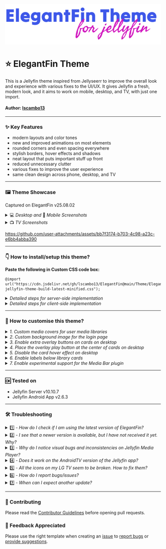 <!-- Banner Image -->
<img src="https://github.com/lscambo13/ElegantFin/blob/main/Theme/assets/img/banner.png?raw=true" alt="ElegantFin Theme for Jellyfin - Banner">

# ⭐ ElegantFin Theme
This is a Jellyfin theme inspired from Jellyseerr to improve the overall look and experience with various fixes to the UI/UX. It gives Jellyfin a fresh, modern look, and it aims to work on mobile, desktop, and TV, with just one import.


#### **Author:** [lscambo13](https://github.com/lscambo13)

<hr>

### ✨ Key Features  
- modern layouts and color tones
- new and improved animations on most elements
- rounded corners and even spacing everywhere
- stylish borders, hover effects and shadows
- neat layout that puts important stuff up front
- reduced unnecessary clutter
- various fixes to improve the user experience
- same clean design across phone, desktop, and TV

<hr>

### 🖼️ Theme Showcase 
Captured on ElegantFin v25.08.02

<details>
  <summary> 💻 <i>Desktop and </i>📱 <i>Mobile Screenshots</i></summary>

| Desktop                                                                                                          | Mobile                                                                                                         |
| ---------------------------------------------------------------------------------------------------------------- | ------------------------------------------------------------------------------------------------------------- |
| <div align="center"><img src="https://github.com/lscambo13/ElegantFin/blob/main/Previews/previews-v25.08.02/optimized/desktop/21.%20Login%20Page.webp?raw=true"><br><strong>Login Page</strong></div>         | <div align="center"><img src="https://github.com/lscambo13/ElegantFin/blob/main/Previews/previews-v25.08.02/optimized/mobile/21.%20Login%20Page.webp?raw=true"></div>         |
| <div align="center"><img src="https://github.com/lscambo13/ElegantFin/blob/main/Previews/previews-v25.08.02/optimized/desktop/1.%20Homepage.webp?raw=true"><br><strong>Homepage</strong></div>             | <div align="center"><img src="https://github.com/lscambo13/ElegantFin/blob/main/Previews/previews-v25.08.02/optimized/mobile/1.%20Homepage.webp?raw=true"></div>             |
| <div align="center"><img src="https://github.com/lscambo13/ElegantFin/blob/main/Previews/previews-v25.08.02/optimized/desktop/2.%20Movies%20Library.webp?raw=true"><br><strong>Movies Library</strong></div> | <div align="center"><img src="https://github.com/lscambo13/ElegantFin/blob/main/Previews/previews-v25.08.02/optimized/mobile/2.%20Movies%20Library.webp?raw=true"></div>     |
| <div align="center"><img src="https://github.com/lscambo13/ElegantFin/blob/main/Previews/previews-v25.08.02/optimized/desktop/4.%20Movie%20Page.webp?raw=true"><br><strong>Movie Page</strong></div>         | <div align="center"><img src="https://github.com/lscambo13/ElegantFin/blob/main/Previews/previews-v25.08.02/optimized/mobile/4.%20Movie%20Page.webp?raw=true"></div>         |
| <div align="center"><img src="https://github.com/lscambo13/ElegantFin/blob/main/Previews/previews-v25.08.02/optimized/desktop/12.%20Movie%20Details.webp?raw=true"><br><strong>Movie Details</strong></div> | <div align="center"><img src="https://github.com/lscambo13/ElegantFin/blob/main/Previews/previews-v25.08.02/optimized/mobile/12.%20Movie%20Details.webp?raw=true"></div>     |
| <div align="center"><img src="https://github.com/lscambo13/ElegantFin/blob/main/Previews/previews-v25.08.02/optimized/desktop/11.%20TV%20Show%20Page.webp?raw=true"><br><strong>TV Show Page</strong></div> | <div align="center"><img src="https://github.com/lscambo13/ElegantFin/blob/main/Previews/previews-v25.08.02/optimized/mobile/11.%20TV%20Show%20Page.webp?raw=true"></div>    |
| <div align="center"><img src="https://github.com/lscambo13/ElegantFin/blob/main/Previews/previews-v25.08.02/optimized/desktop/18.%20TV%20Episode%20Page.webp?raw=true"><br><strong>TV Episode Page</strong></div> | <div align="center"><img src="https://github.com/lscambo13/ElegantFin/blob/main/Previews/previews-v25.08.02/optimized/mobile/18.%20TV%20Episode%20Page.webp?raw=true"></div> |
| <div align="center"><img src="https://github.com/lscambo13/ElegantFin/blob/main/Previews/previews-v25.08.02/optimized/desktop/16.%20TV%20Show%20Seasons.webp?raw=true"><br><strong>TV Show Seasons</strong></div> | <div align="center"><img src="https://github.com/lscambo13/ElegantFin/blob/main/Previews/previews-v25.08.02/optimized/mobile/16.%20TV%20Show%20Seasons.webp?raw=true"></div> |
| <div align="center"><img src="https://github.com/lscambo13/ElegantFin/blob/main/Previews/previews-v25.08.02/optimized/desktop/9.%20Web%20Player.webp?raw=true"><br><strong>Web Player</strong></div>         | <div align="center"><img src="https://github.com/lscambo13/ElegantFin/blob/main/Previews/previews-v25.08.02/optimized/mobile/9.%20Web%20Player.webp?raw=true"></div>         |
| <div align="center"><img src="https://github.com/lscambo13/ElegantFin/blob/main/Previews/previews-v25.08.02/optimized/desktop/17.%20Cast%20Page.webp?raw=true"><br><strong>Cast Page</strong></div>          | <div align="center"><img src="https://github.com/lscambo13/ElegantFin/blob/main/Previews/previews-v25.08.02/optimized/mobile/17.%20Cast%20Page.webp?raw=true"></div>         |
| <div align="center"><img src="https://github.com/lscambo13/ElegantFin/blob/main/Previews/previews-v25.08.02/optimized/desktop/14.%20Artist%20Page.webp?raw=true"><br><strong>Artist Page</strong></div>       | <div align="center"><img src="https://github.com/lscambo13/ElegantFin/blob/main/Previews/previews-v25.08.02/optimized/mobile/14.%20Artist%20Page.webp?raw=true"></div>       |
| <div align="center"><img src="https://github.com/lscambo13/ElegantFin/blob/main/Previews/previews-v25.08.02/optimized/desktop/15.%20Music%20Player.webp?raw=true"><br><strong>Music Player</strong></div>     | <div align="center"><img src="https://github.com/lscambo13/ElegantFin/blob/main/Previews/previews-v25.08.02/optimized/mobile/15.%20Music%20Player.webp?raw=true"></div>      |
| <div align="center"><img src="https://github.com/lscambo13/ElegantFin/blob/main/Previews/previews-v25.08.02/optimized/desktop/13.%20Book%20Page.webp?raw=true"><br><strong>Book Page</strong></div>          | <div align="center"><img src="https://github.com/lscambo13/ElegantFin/blob/main/Previews/previews-v25.08.02/optimized/mobile/13.%20Book%20Page.webp?raw=true"></div>         |
| <div align="center"><img src="https://github.com/lscambo13/ElegantFin/blob/main/Previews/previews-v25.08.02/optimized/desktop/3.%20Sidebar.webp?raw=true"><br><strong>Sidebar</strong></div>                | <div align="center"><img src="https://github.com/lscambo13/ElegantFin/blob/main/Previews/previews-v25.08.02/optimized/mobile/3.%20Sidebar.webp?raw=true"></div>              |
| <div align="center"><img src="https://github.com/lscambo13/ElegantFin/blob/main/Previews/previews-v25.08.02/optimized/desktop/5.%20Extra%20Dialog.webp?raw=true"><br><strong>Extra Dialog</strong></div>     | <div align="center"><img src="https://github.com/lscambo13/ElegantFin/blob/main/Previews/previews-v25.08.02/optimized/mobile/5.%20Extra%20Dialog.webp?raw=true"></div>       |
| <div align="center"><img src="https://github.com/lscambo13/ElegantFin/blob/main/Previews/previews-v25.08.02/optimized/desktop/6.%20Settings%20Page.webp?raw=true"><br><strong>Settings Page</strong></div>   | <div align="center"><img src="https://github.com/lscambo13/ElegantFin/blob/main/Previews/previews-v25.08.02/optimized/mobile/6.%20Settings%20Page.webp?raw=true"></div>      |
| <div align="center"><img src="https://github.com/lscambo13/ElegantFin/blob/main/Previews/previews-v25.08.02/optimized/desktop/7.%20Metadata%20Menu.webp?raw=true"><br><strong>Metadata Menu</strong></div>   | <div align="center"><img src="https://github.com/lscambo13/ElegantFin/blob/main/Previews/previews-v25.08.02/optimized/mobile/7.%20Metadata%20Menu.webp?raw=true"></div>      |
| <div align="center"><img src="https://github.com/lscambo13/ElegantFin/blob/main/Previews/previews-v25.08.02/optimized/desktop/8.%20Dashboard%20Settings.webp?raw=true"><br><strong>Dashboard Settings</strong></div> | <div align="center"><img src="https://github.com/lscambo13/ElegantFin/blob/main/Previews/previews-v25.08.02/optimized/mobile/8.%20Dashboard%20Settings.webp?raw=true"></div> |
| <div align="center"><img src="https://github.com/lscambo13/ElegantFin/blob/main/Previews/previews-v25.08.02/optimized/desktop/19.%20Live%20TV%20Page.webp?raw=true"><br><strong>Live TV Page</strong></div>   | <div align="center"><img src="https://github.com/lscambo13/ElegantFin/blob/main/Previews/previews-v25.08.02/optimized/mobile/19.%20Live%20TV%20Page.webp?raw=true"></div>    |
| <div align="center"><img src="https://github.com/lscambo13/ElegantFin/blob/main/Previews/previews-v25.08.02/optimized/desktop/20.%20Live%20TV%20Guide.webp?raw=true"><br><strong>Live TV Guide</strong></div> | <div align="center"><img src="https://github.com/lscambo13/ElegantFin/blob/main/Previews/previews-v25.08.02/optimized/mobile/20.%20Live%20TV%20Guide.webp?raw=true"></div>   |

</details>

<details>
  <summary> 📺 <i>TV Screenshots</i></summary>

| TV View                                                                                                         |
| ------------------------------------------------------------------------------------------------------------- |
| <div align="center"><img src="https://github.com/lscambo13/ElegantFin/blob/main/Previews/previews-v25.08.02/optimized/tv/21.%20Login%20Page.webp?raw=true"><br><strong>Login Page</strong></div>         |
| <div align="center"><img src="https://github.com/lscambo13/ElegantFin/blob/main/Previews/previews-v25.08.02/optimized/tv/1.%20Homepage.webp?raw=true"><br><strong>Homepage</strong></div>             |
| <div align="center"><img src="https://github.com/lscambo13/ElegantFin/blob/main/Previews/previews-v25.08.02/optimized/tv/2.%20Movies%20Library.webp?raw=true"><br><strong>Movies Library</strong></div> |
| <div align="center"><img src="https://github.com/lscambo13/ElegantFin/blob/main/Previews/previews-v25.08.02/optimized/tv/4.%20Movie%20Page.webp?raw=true"><br><strong>Movie Page</strong></div>         |
| <div align="center"><img src="https://github.com/lscambo13/ElegantFin/blob/main/Previews/previews-v25.08.02/optimized/tv/5.%20Extra%20Dialog.webp?raw=true"><br><strong>Extra Dialog</strong></div>     |
| <div align="center"><img src="https://github.com/lscambo13/ElegantFin/blob/main/Previews/previews-v25.08.02/optimized/tv/6.%20Settings%20Page.webp?raw=true"><br><strong>Settings Page</strong></div>   |
| <div align="center"><img src="https://github.com/lscambo13/ElegantFin/blob/main/Previews/previews-v25.08.02/optimized/tv/9.%20Web%20Player.webp?raw=true"><br><strong>Web Player</strong></div>         |
| <div align="center"><img src="https://github.com/lscambo13/ElegantFin/blob/main/Previews/previews-v25.08.02/optimized/tv/11.%20TV%20Show%20Page.webp?raw=true"><br><strong>TV Show Page</strong></div> |
| <div align="center"><img src="https://github.com/lscambo13/ElegantFin/blob/main/Previews/previews-v25.08.02/optimized/tv/12.%20Movie%20Details.webp?raw=true"><br><strong>Movie Details</strong></div> |
| <div align="center"><img src="https://github.com/lscambo13/ElegantFin/blob/main/Previews/previews-v25.08.02/optimized/tv/13.%20Book%20Page.webp?raw=true"><br><strong>Book Page</strong></div>         |
| <div align="center"><img src="https://github.com/lscambo13/ElegantFin/blob/main/Previews/previews-v25.08.02/optimized/tv/14.%20Artist%20Page.webp?raw=true"><br><strong>Artist Page</strong></div>     |
| <div align="center"><img src="https://github.com/lscambo13/ElegantFin/blob/main/Previews/previews-v25.08.02/optimized/tv/15.%20Music%20Player.webp?raw=true"><br><strong>Music Player</strong></div>   |
| <div align="center"><img src="https://github.com/lscambo13/ElegantFin/blob/main/Previews/previews-v25.08.02/optimized/tv/16.%20TV%20Show%20Seasons.webp?raw=true"><br><strong>TV Show Seasons</strong></div> |
| <div align="center"><img src="https://github.com/lscambo13/ElegantFin/blob/main/Previews/previews-v25.08.02/optimized/tv/17.%20Cast%20Page.webp?raw=true"><br><strong>Cast Page</strong></div>         |
| <div align="center"><img src="https://github.com/lscambo13/ElegantFin/blob/main/Previews/previews-v25.08.02/optimized/tv/18.%20TV%20Episode%20Page.webp?raw=true"><br><strong>TV Episode Page</strong></div> |
| <div align="center"><img src="https://github.com/lscambo13/ElegantFin/blob/main/Previews/previews-v25.08.02/optimized/tv/19.%20Live%20TV%20Page.webp?raw=true"><br><strong>Live TV Page</strong></div> |
| <div align="center"><img src="https://github.com/lscambo13/ElegantFin/blob/main/Previews/previews-v25.08.02/optimized/tv/20.%20Live%20TV%20Guide.webp?raw=true"><br><strong>Live TV Guide</strong></div> |

</details>




https://github.com/user-attachments/assets/bb7f3174-b703-4c98-a23c-e6bb4abba390


<hr>

### 👇 How to install/setup this theme? 

<b>Paste the following in Custom CSS code box:</b>

	@import url("https://cdn.jsdelivr.net/gh/lscambo13/ElegantFin@main/Theme/ElegantFin-jellyfin-theme-build-latest-minified.css");

<details>
  <summary><i>Detailed steps for server-side implementation</i></summary>

1. Open Dashboard from Administration tab in Settings.
2. Select General tab from the side bar.
3. Scroll down to find Custom CSS code box under Branding section.
4. Paste the custom css in Custom CSS code box.
5. Click save
</details>

<details>
  <summary><i>Detailed steps for client-side implementation</i></summary>

1. Open Display tab in Settings.
2. Scroll down to find Custom CSS code box.
3. Paste the custom css in Custom CSS code box.
4. Click save.
</details>


<hr>

### 🧩 How to customise this theme? 

<details>
  <summary><i>1. Custom media covers for user media libraries</i></summary>

- [Previews](https://github.com/lscambo13/ElegantFin/blob/main/custom-media-covers.md#%EF%B8%8F-presets-modify-these-styles-according-to-your-own-liking)
- Read more about this experimental add-on [here](https://github.com/lscambo13/ElegantFin/blob/main/custom-media-covers.md)

</details>

<details>
  <summary><i>2. Custom background image for the login page</i></summary>

- [Preview](https://user-images.githubusercontent.com/16425113/129554147-6ac7ba51-43e7-4c8e-ba77-e646a3ef6b12.jpg)
- To enable the background wallpaper on the login screen, first tick the 'Enable the splash screen' option in your Jellyfin Dashboard below the Custom CSS Box.
- Second, copy and paste the following code at the end in Custom CSS box but don't save yet.
  ```
  :root{
    --loginPageBgUrl: url("<YOUR-JELLYFIN-SERVER-ADDRESS>/Branding/Splashscreen?format=webp&foregroundLayer=1&quality=33&width=3840&height=2160&blur=2");
  }
  ```
- Third, replace `<YOUR-JELLYFIN-SERVER-ADDRESS>` with your Jellyfin server address, for example, `http://192.168.0.1:8097`.
- Don't forget the correct http or https in your domain.
- You can also modify the parameters, for example blur size or the resolution, according to your liking.
- Once done, save and refresh your apps and webpages.
</details>

<details>
  <summary><i>3. Enable extra overlay buttons on cards on desktop</i></summary>

- To enable 'Mark Played' and 'Add to Favorites' buttons that show up at the bottom right corner of cards while hovering, copy and paste the following code at the end in Custom CSS box, click save and finally refresh your app/webpage.
  ```
  :root{
    --extraCardButtonsVisibility: block;
  }
  ```
- To hide them again, simply remove this code block or replace `block` with `none`.
</details>

<details>
  <summary><i>4. Place the overlay play button at the center of cards on desktop</i></summary>

- To bring the mini play button to the center of cards, copy and paste the following code at the end in Custom CSS box, click save and finally refresh your app/webpage.
  ```
  :root{
    --overlayPlayButtonPosition: 50%;
  }
  ```
- To undo this change, simply remove this code block or replace `50%` with `2.8em`.
</details>

<details>
  <summary><i>5. Disable the card hover effect on desktop</i></summary>

- To disable the reflection on cards that shows when hovering over them on desktop, copy and paste the following code at the end in Custom CSS box, click save and finally refresh your app/webpage.
```
  :root{
    --cardHoverEffect: none;
  }
```
- To undo this change, simply remove this code block or replace `none` with `""`.
</details>

<details>
  <summary><i>6. Enable labels below library cards</i></summary>

- To enable [text labels under the media library cards](https://github.com/lscambo13/ElegantFin/issues/52), copy and paste the following code at the end in Custom CSS box, click save and finally refresh your app/webpage.
```
  :root{
    --libraryLabelVisibility: block;
  }
```
- To undo this change, simply remove this code block or replace `block` with `none`.
</details>

<details>
  <summary><i>7. Enable experimental support for the Media Bar plugin</i></summary>

- ElegantFin does not support any plugins by default, so to to add external support for [this plugin](https://github.com/IAmParadox27/jellyfin-plugin-media-bar), copy and paste the following code at the end in Custom CSS box, click save and finally refresh your app/webpage.
```
	@import url("https://cdn.jsdelivr.net/gh/lscambo13/ElegantFin@main/Theme/assets/add-ons/media-bar-plugin-support-latest-min.css");
```
- To undo this change, simply remove this code block.
</details>

<hr>

### 🆗 Tested on 
- Jellyfin Server v10.10.7
- Jellyfin Android App v2.6.3

<hr>

### 🛠️ Troubleshooting 
<details>
  <summary>1️⃣ - <i>How do I check if I am using the latest version of ElegantFin?</i></summary>

- To make sure that you are using the latest version of ElegantFin, check the version number at the bottom in the Dashboard screen. 
- It should be something like ElegantFin v25.07.XX
</details>

<details>
  <summary>2️⃣ - <i>I see that a newer version is available, but I have not received it yet. Why?</i></summary>

- If Dashboard footer shows an old version, it means that your app is still using an old cache.
- Once that cache is updated, the new version will be loaded. 
- To get the latest version, you will need to clear cache. There are multiple ways to do it.
- On web version, force a hard refresh of the page using CTRL + F5.
- On apps, try signing out and back in again. OR in case of Jellyfin Media Player on windows, you might need to delete the cache folder. That should definitely pull the latest version.
</details>

<details>
  <summary>3️⃣ - <i>Why do I notice visual bugs and inconsistencies on Jellyfin Media Player?</i></summary>

- As of version 1.12.0, JMP is based on Qt 5.x which uses a very outdated web engine, so it does not support many new CSS features. Once a new version based on Qt 6.x is released, most issues should automatically be resolved. Until then, JMP is unsupported and I recommend using the web app instead.
</details>

<details>
  <summary>4️⃣ - <i>Does it work on the AndroidTV version of the Jellyfin app?</i></summary>

- As of version 0.18.11, the official Jellyfin app on the AndroidTVs does not support css themes, but the Android mobile phone app supports them. The WebOS version of the app seems to be based on the mobile phone version, so it supports the theme just fine.
</details>

<details>
  <summary>5️⃣ - <i>All the icons on my LG TV seem to be broken. How to fix them?</i></summary>

- It seems that modern Material Icons which this theme uses are [not compatible on some WebOS TVs](https://github.com/lscambo13/ElegantFin/issues/39). There is a [huge similar thread](https://www.reddit.com/r/youtubetv/comments/e27go3/chinese_symbols_instead_of_icons_on_lg_tv/) about this.
- This bug can be fixed by using the older icons, so I have implemented the following workaround to bring back older, supported icons.
- Simply add the following code at the end in Custom CSS box and save, then refresh your apps and webpages:
  
  ```
  :root{
    --iconPack: 'Material Icons';
  }
  ```
</details>

<details>
  <summary>6️⃣ - <i>How do I report bugs/issues?</i></summary>

- First check [here](https://github.com/lscambo13/ElegantFin/issues?q=) whether a similar issue has been reported already. If it exists, upvote and comment there to let me know. 
- Alternatively, create a new issue [here](https://github.com/lscambo13/ElegantFin/issues/new/choose).


</details>
<details>
  <summary>7️⃣ - <i>When can I expect another update?</i></summary>

- 🤷
</details>

<hr>

### 📌 Contributing

Please read the [Contributor Guidelines](./CONTRIBUTING.md) before opening pull requests.


### 🙏 Feedback Appreciated

Please use the right template when creating an [issue](https://github.com/lscambo13/ElegantFin/issues/new/choose) to [report bugs](https://github.com/lscambo13/ElegantFin/issues/new?template=bug_report.md) or [provide suggestions](https://github.com/lscambo13/ElegantFin/issues/new?template=feature_request.md).


